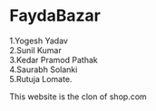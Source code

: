 # FaydaBazar

1.Yogesh Yadav <br/>
2.Sunil Kumar <br/>
3.Kedar Pramod Pathak <br/>
4.Saurabh Solanki <br/>
5.Rutuja Lomate. <br/>
 

 This website is the clon of shop.com
